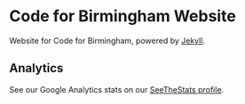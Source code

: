 Code for Birmingham Website
===========================

Website for Code for Birmingham, powered by [Jekyll](http://jekyllrb.com/).


Analytics
---------

See our Google Analytics stats on our [SeeTheStats profile](http://www.seethestats.com/site/codeforbirmingham.org).
